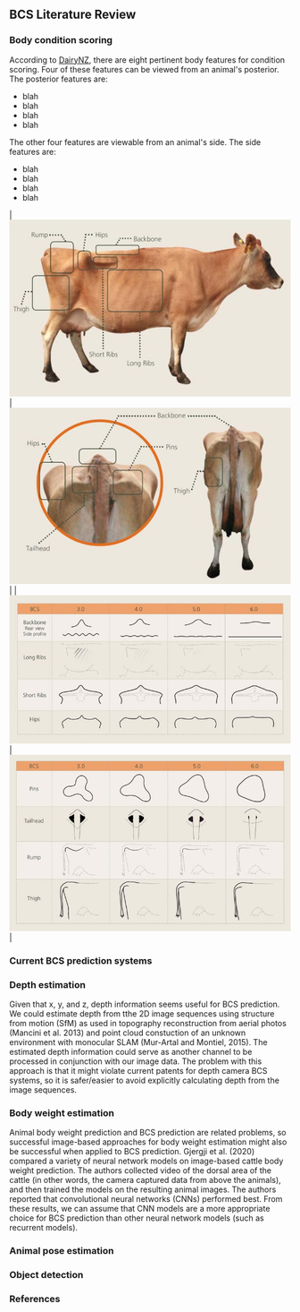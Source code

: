 ## BCS Literature Review

### Body condition scoring
According to [DairyNZ](https://www.dairynz.co.nz/animal/body-condition-scoring/how-to-bcs/#bcs), there are eight pertinent body features for condition scoring. Four of these features can be viewed from an animal's posterior. The posterior features are:
- blah
- blah
- blah
- blah

The other four features are viewable from an animal's side. The side features are:
- blah
- blah
- blah
- blah

| ![](img/bcs_critical_points_1.jpg) | ![](img/bcs_critical_points_2.jpg) |
| ![](img/bcs_critical_points_3.jpg) | ![](img/bcs_critical_points_4.jpg) |

<!-- <p align="left"> -->
  <!-- <img width="460" height="300" src="https://github.com/nckgreene/bcs.github.io/blob/master/img/bcs_critical_points_1.jpg"> -->
<!-- </p> -->
<!-- <p align="right"> -->
  <!-- <img width="460" height="300" src="https://github.com/nckgreene/bcs.github.io/blob/master/img/bcs_critical_points_2.jpg"> -->
<!-- </p> -->
<!--  -->
<!-- <p align="center"> -->
  <!-- <img width="460" height="300" src="https://github.com/nckgreene/bcs.github.io/blob/master/img/bcs_critical_points_3.jpg"> -->
<!-- </p> -->
<!--  -->
<!-- <p align="center"> -->
  <!-- <img width="460" height="300" src="https://github.com/nckgreene/bcs.github.io/blob/master/img/bcs_critical_points_4.jpg"> -->
<!-- </p> -->


### Current BCS prediction systems



### Depth estimation
Given that x, y, and z, depth information seems useful for BCS prediction. We could estimate depth from tthe 2D image sequences using structure from motion (SfM) as used in topography reconstruction from aerial photos (Mancini et al. 2013) and point cloud constuction of an unknown environment with monocular SLAM (Mur-Artal and Montiel, 2015). The estimated depth information could serve as another channel to be processed in conjunction with our image data. The problem with this approach is that it might violate current patents for depth camera BCS systems, so it is safer/easier to avoid explicitly calculating depth from the image sequences.


### Body weight estimation
Animal body weight prediction and BCS prediction are related problems, so successful image-based approaches for body weight estimation might also be successful when applied to BCS prediction. Gjergji et al. (2020) compared a variety of neural network models on image-based cattle body weight prediction. The authors collected video of the dorsal area of the cattle (in other words, the camera captured data from above the animals), and then trained the models on the resulting animal images. The authors reported that convolutional neural networks (CNNs) performed best. From these results, we can assume that CNN models are a more appropriate choice for BCS prediction than other neural network models (such as recurrent models). 


### Animal pose estimation


### Object detection


### 



### References
